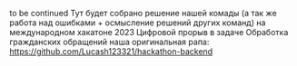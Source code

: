 to be continued
Тут будет собрано решение нашей комады (а так же работа над ошибками + осмысление решений других команд) на международном хакатоне 2023 Цифровой прорыв в задаче Обработка гражданских обращений
наша оригинальная рапа: https://github.com/Lucash123321/hackathon-backend
